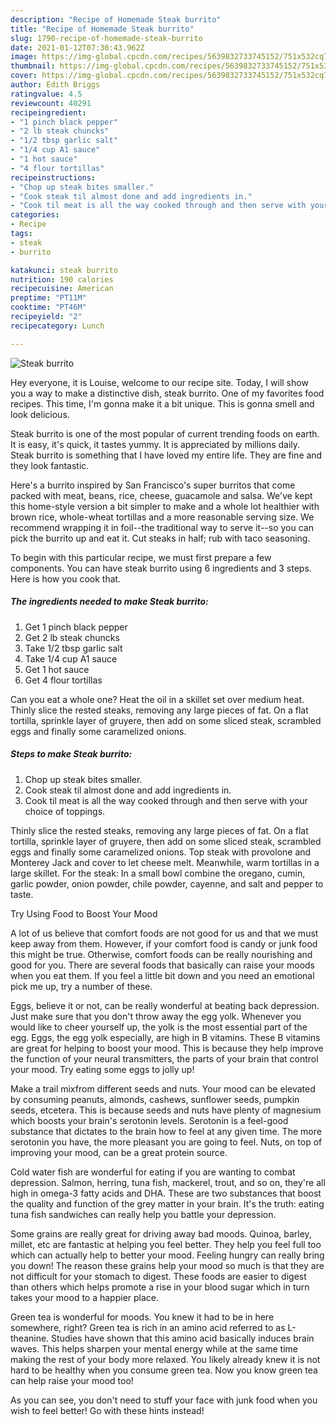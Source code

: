 ```yaml
---
description: "Recipe of Homemade Steak burrito"
title: "Recipe of Homemade Steak burrito"
slug: 1790-recipe-of-homemade-steak-burrito
date: 2021-01-12T07:30:43.962Z
image: https://img-global.cpcdn.com/recipes/5639832733745152/751x532cq70/steak-burrito-recipe-main-photo.jpg
thumbnail: https://img-global.cpcdn.com/recipes/5639832733745152/751x532cq70/steak-burrito-recipe-main-photo.jpg
cover: https://img-global.cpcdn.com/recipes/5639832733745152/751x532cq70/steak-burrito-recipe-main-photo.jpg
author: Edith Briggs
ratingvalue: 4.5
reviewcount: 40291
recipeingredient:
- "1 pinch black pepper"
- "2 lb steak chuncks"
- "1/2 tbsp garlic salt"
- "1/4 cup A1 sauce"
- "1 hot sauce"
- "4 flour tortillas"
recipeinstructions:
- "Chop up steak bites smaller."
- "Cook steak til almost done and add ingredients in."
- "Cook til meat is all the way cooked through and then serve with your choice of toppings."
categories:
- Recipe
tags:
- steak
- burrito

katakunci: steak burrito 
nutrition: 190 calories
recipecuisine: American
preptime: "PT11M"
cooktime: "PT46M"
recipeyield: "2"
recipecategory: Lunch

---
```



![Steak burrito](https://img-global.cpcdn.com/recipes/5639832733745152/751x532cq70/steak-burrito-recipe-main-photo.jpg)

Hey everyone, it is Louise, welcome to our recipe site. Today, I will show you a way to make a distinctive dish, steak burrito. One of my favorites food recipes. This time, I'm gonna make it a bit unique. This is gonna smell and look delicious.

Steak burrito is one of the most popular of current trending foods on earth. It is easy, it's quick, it tastes yummy. It is appreciated by millions daily. Steak burrito is something that I have loved my entire life. They are fine and they look fantastic.

Here&#39;s a burrito inspired by San Francisco&#39;s super burritos that come packed with meat, beans, rice, cheese, guacamole and salsa. We&#39;ve kept this home-style version a bit simpler to make and a whole lot healthier with brown rice, whole-wheat tortillas and a more reasonable serving size. We recommend wrapping it in foil--the traditional way to serve it--so you can pick the burrito up and eat it. Cut steaks in half; rub with taco seasoning.


To begin with this particular recipe, we must first prepare a few components. You can have steak burrito using 6 ingredients and 3 steps. Here is how you cook that.

<!--inarticleads1-->

##### The ingredients needed to make Steak burrito:

1. Get 1 pinch black pepper
1. Get 2 lb steak chuncks
1. Take 1/2 tbsp garlic salt
1. Take 1/4 cup A1 sauce
1. Get 1 hot sauce
1. Get 4 flour tortillas


Can you eat a whole one? Heat the oil in a skillet set over medium heat. Thinly slice the rested steaks, removing any large pieces of fat. On a flat tortilla, sprinkle layer of gruyere, then add on some sliced steak, scrambled eggs and finally some caramelized onions. 

<!--inarticleads2-->

##### Steps to make Steak burrito:

1. Chop up steak bites smaller.
1. Cook steak til almost done and add ingredients in.
1. Cook til meat is all the way cooked through and then serve with your choice of toppings.


Thinly slice the rested steaks, removing any large pieces of fat. On a flat tortilla, sprinkle layer of gruyere, then add on some sliced steak, scrambled eggs and finally some caramelized onions. Top steak with provolone and Monterey Jack and cover to let cheese melt. Meanwhile, warm tortillas in a large skillet. For the steak: In a small bowl combine the oregano, cumin, garlic powder, onion powder, chile powder, cayenne, and salt and pepper to taste. 

Try Using Food to Boost Your Mood


A lot of us believe that comfort foods are not good for us and that we must keep away from them. However, if your comfort food is candy or junk food this might be true. Otherwise, comfort foods can be really nourishing and good for you. There are several foods that basically can raise your moods when you eat them. If you feel a little bit down and you need an emotional pick me up, try a number of these.

Eggs, believe it or not, can be really wonderful at beating back depression. Just make sure that you don't throw away the egg yolk. Whenever you would like to cheer yourself up, the yolk is the most essential part of the egg. Eggs, the egg yolk especially, are high in B vitamins. These B vitamins are great for helping to boost your mood. This is because they help improve the function of your neural transmitters, the parts of your brain that control your mood. Try eating some eggs to jolly up!

Make a trail mixfrom different seeds and nuts. Your mood can be elevated by consuming peanuts, almonds, cashews, sunflower seeds, pumpkin seeds, etcetera. This is because seeds and nuts have plenty of magnesium which boosts your brain's serotonin levels. Serotonin is a feel-good substance that dictates to the brain how to feel at any given time. The more serotonin you have, the more pleasant you are going to feel. Nuts, on top of improving your mood, can be a great protein source.

Cold water fish are wonderful for eating if you are wanting to combat depression. Salmon, herring, tuna fish, mackerel, trout, and so on, they're all high in omega-3 fatty acids and DHA. These are two substances that boost the quality and function of the grey matter in your brain. It's the truth: eating tuna fish sandwiches can really help you battle your depression. 

Some grains are really great for driving away bad moods. Quinoa, barley, millet, etc are fantastic at helping you feel better. They help you feel full too which can actually help to better your mood. Feeling hungry can really bring you down! The reason these grains help your mood so much is that they are not difficult for your stomach to digest. These foods are easier to digest than others which helps promote a rise in your blood sugar which in turn takes your mood to a happier place.

Green tea is wonderful for moods. You knew it had to be in here somewhere, right? Green tea is rich in an amino acid referred to as L-theanine. Studies have shown that this amino acid basically induces brain waves. This helps sharpen your mental energy while at the same time making the rest of your body more relaxed. You likely already knew it is not hard to be healthy when you consume green tea. Now you know green tea can help raise your mood too!

As you can see, you don't need to stuff your face with junk food when you wish to feel better! Go  with  these hints  instead!

